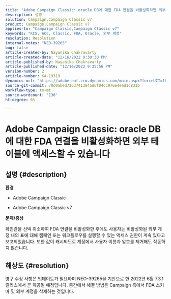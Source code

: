 ```yaml
---
title: "Adobe Campaign Classic: oracle DB에 대한 FDA 연결을 비활성화하면 외부 테이블에 액세스할 수 있습니다."
description: 설명
solution: Campaign,Campaign Classic v7
product: Campaign,Campaign Classic v7
applies-to: "Campaign Classic,Campaign Classic v7"
keywords: "KCS, ACC, Classic, FDA, Oracle, 외부 계정"
resolution: Resolution
internal-notes: "NEO-39265"
bug: false
article-created-by: Nayanika Chakravarty
article-created-date: "12/16/2022 9:30:30 PM"
article-published-by: Nayanika Chakravarty
article-published-date: "12/16/2022 9:35:56 PM"
version-number: 2
article-number: KA-19319
dynamics-url: "https://adobe-ent.crm.dynamics.com/main.aspx?forceUCI=1&pagetype=entityrecord&etn=knowledgearticle&id=1119dbd7-887d-ed11-81ac-6045bd006079"
source-git-commit: 70c0abed72637413845d6f04cc976e4ead1c831b
workflow-type: tm+mt
source-wordcount: '138'
ht-degree: 6%

---
```


# Adobe Campaign Classic: oracle DB에 대한 FDA 연결을 비활성화하면 외부 테이블에 액세스할 수 있습니다

## 설명 {#description}


<b>환경</b>

- Adobe Campaign Classic

- Adobe Campaign Classic v7

<b>문제/증상</b>

확인란을 선택 취소하여 FDA 연결을 비활성화한 후에도 사용자는 비활성화된 외부 계정 내의 표에 대해 캠페인 또는 워크플로우를 실행할 수 있는 액세스 권한이 계속 있다고 보고되었습니다. 또한 값이 캐시되므로 계정에서 사용자 이름과 암호를 제거해도 작동하지 않습니다.






## 해상도 {#resolution}


영구 수정 사항은 업데이트가 필요하며 NEO-39265을 기반으로 한 2022년 6월 7.3.1 릴리스에서 곧 제공될 예정입니다. 중간에서 해결 방법은 Campaign 측에서 FDA 스키마 및 외부 계정을 삭제하는 것입니다.
